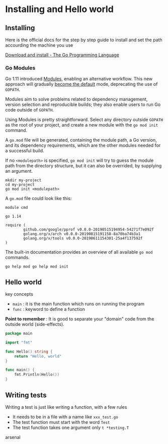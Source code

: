 # Installing and Hello world

## Installing

Here is the official docs for the step by step guide to install and set the  path accourding the machine you use 

[Download and install - The Go Programming Language](https://go.dev/doc/install)

### Go Modules

Go 1.11 introduced [Modules](https://github.com/golang/go/wiki/Modules), enabling an alternative workflow. This new approach will gradually [become the default](https://blog.golang.org/modules2019) mode, deprecating the use of `GOPATH`.

Modules aim to solve problems related to dependency 
management, version selection and reproducible builds; they also enable 
users to run Go code outside of `GOPATH`.

Using Modules is pretty straightforward. Select any directory outside `GOPATH` as the root of your project, and create a new module with the `go mod init` command.

A `go.mod` file will be generated, containing 
the module path, a Go version, and its dependency requirements, which 
are the other modules needed for a successful build.

If no `<modulepath>` is specified, `go mod init` will try to guess the module path from the directory structure, but it can also be overrided, by supplying an argument.

```
mkdir my-project
cd my-project
go mod init <modulepath>
```

A `go.mod` file could look like this:

```
module cmd

go 1.14

require (
        github.com/google/pprof v0.0.0-20190515194954-54271f7e092f
        golang.org/x/arch v0.0.0-20190815191158-8a70ba74b3a1
        golang.org/x/tools v0.0.0-20190611154301-25a4f137592f
)

```

The built-in documentation provides an overview of all available `go mod` commands.

`go help mod
go help mod init`

## Hello world

key concepts 

- `main` : it is the main function which runs on running the program
- `func` : keyword to define a function

**Point to remember** : It is good to separate your "domain" code from the outside world (side-effects).

```go
package main

import "fmt"

func Hello() string {
	return "Hello, world"
}

func main() {
	fmt.Println(Hello())
}
```

## Writing tests

Writing a test is just like writing a function, with a few rules

- It needs to be in a file with a name like `xxx_test.go`
- The test function must start with the word `Test`
- The test function takes one argument only `t *testing.T`

arsenal